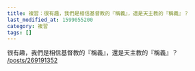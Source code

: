 ```yaml
---
title: 複習：很有趣，我們是相信基督教的『稱義』，還是天主教的『稱義』？
last_modified_at: 1599055200
category: 複習
tags: []
---
```


<p>很有趣，我們是相信基督教的『稱義』，還是天主教的『稱義』？<br>
<a href="/posts/269191352" target="_blank">/posts/269191352</a></p>

<p>&nbsp;</p>


